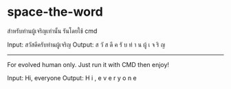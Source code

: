 # space-the-word
สำหรับท่านผู้เจริญเท่านั้น
รันโดยใช้ cmd

Input: สวัสดีครับท่านผู้เจริญ
Output: ส วั ส ดี ค รั บ ท่ า น ผู้ เ จ ริ ญ

------------------------------
For evolved human only.
Just run it with CMD then enjoy!

Input: Hi, everyone
Output: H i ,   e v e r y o n e

